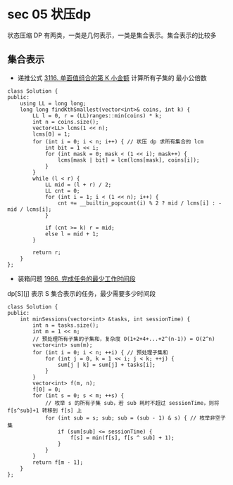 # sec 05 状压dp

状态压缩 DP 有两类，一类是几何表示，一类是集合表示。集合表示的比较多

## 集合表示
* 递推公式
[3116. 单面值组合的第 K 小金额](https://leetcode.cn/problems/kth-smallest-amount-with-single-denomination-combination/description/)
计算所有子集的 最小公倍数
```
class Solution {
public:
    using LL = long long;
    long long findKthSmallest(vector<int>& coins, int k) {
        LL l = 0, r = (LL)ranges::min(coins) * k;
        int n = coins.size();
        vector<LL> lcms(1 << n);
        lcms[0] = 1;
        for (int i = 0; i < n; i++) { // 状压 dp 求所有集合的 lcm
            int bit = 1 << i;
            for (int mask = 0; mask < (1 << i); mask++) {
                lcms[mask | bit] = lcm(lcms[mask], coins[i]);
            }
        }
        while (l < r) {
            LL mid = (l + r) / 2;
            LL cnt = 0;
            for (int i = 1; i < (1 << n); i++) {
                cnt += __builtin_popcount(i) % 2 ? mid / lcms[i] : -mid / lcms[i];
            }

            if (cnt >= k) r = mid;
            else l = mid + 1;
        }

        return r;
    }
};
```

* 装箱问题
[1986. 完成任务的最少工作时间段](https://leetcode.cn/problems/minimum-number-of-work-sessions-to-finish-the-tasks/description/)

dp[S][j] 表示 S 集合表示的任务，最少需要多少时间段
```
class Solution {
public:
    int minSessions(vector<int> &tasks, int sessionTime) {
        int n = tasks.size();
        int m = 1 << n;
        // 预处理所有子集的子集和，复杂度 O(1+2+4+...+2^(n-1)) = O(2^n)
        vector<int> sum(m);
        for (int i = 0; i < n; ++i) { // 预处理子集和
            for (int j = 0, k = 1 << i; j < k; ++j) {
                sum[j | k] = sum[j] + tasks[i];
            }
        }
        vector<int> f(m, n);
        f[0] = 0;
        for (int s = 0; s < m; ++s) {
            // 枚举 s 的所有子集 sub，若 sub 耗时不超过 sessionTime，则将 f[s^sub]+1 转移到 f[s] 上
            for (int sub = s; sub; sub = (sub - 1) & s) { // 枚举非空子集
                if (sum[sub] <= sessionTime) {
                    f[s] = min(f[s], f[s ^ sub] + 1);
                }
            }
        }
        return f[m - 1];
    }
};
```